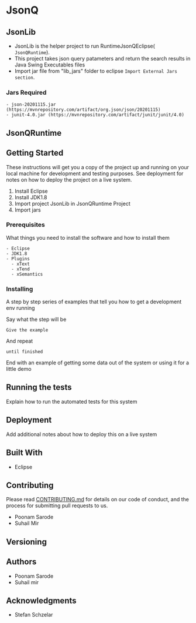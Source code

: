 # JsonQ

## JsonLib
  - JsonLib is the helper project to run RuntimeJsonQEclipse( ``JsonQRuntime``).
  - This project takes json query patameters and return the search results in Java Swing Executables files
  - Import jar file from "lib_jars" folder to eclipse ``Import External Jars section``.
  ### Jars Required
    - json-20201115.jar (https://mvnrepository.com/artifact/org.json/json/20201115)
    - junit-4.0.jar (https://mvnrepository.com/artifact/junit/junit/4.0)

## JsonQRuntime

## Getting Started

These instructions will get you a copy of the project up and running on your local machine for development and testing purposes. See deployment for notes on how to deploy the project on a live system.
1. Install Eclipse 
2. Install JDK1.8
3. Import project JsonLib in JsonQRuntime Project 
4. Import jars 

### Prerequisites

What things you need to install the software and how to install them

```
- Eclipse
- JDK1.8
- Plugins
  - xText
  - xTend
  - xSemantics    
```

### Installing

A step by step series of examples that tell you how to get a development env running

Say what the step will be

```
Give the example
```

And repeat

```
until finished
```

End with an example of getting some data out of the system or using it for a little demo

## Running the tests

Explain how to run the automated tests for this system

## Deployment

Add additional notes about how to deploy this on a live system

## Built With

* Eclipse 

## Contributing

Please read [CONTRIBUTING.md](https://gist.github.com/PurpleBooth/b24679402957c63ec426) for details on our code of conduct, and the process for submitting pull requests to us.
 - Poonam Sarode
 - Suhail Mir

## Versioning


## Authors

* Poonam Sarode
* Suhail mir

## Acknowledgments

* Stefan Schzelar

